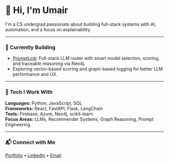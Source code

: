 # 👋 Hi, I'm Umair

I'm a CS undergrad passionate about building full-stack systems with AI, automation, and a focus on explainability.

---

### 🚀 Currently Building
- [PromptLink](https://github.com/YaseenSadat/PromptLink): Full-stack LLM router with smart model selection, scoring, and traceable reasoning via Neo4j.
- Exploring vector-based scoring and graph-based logging for better LLM performance and UX.

---

### 🧠 Tech I Work With
**Languages:** Python, JavaScript, SQL  
**Frameworks:** React, FastAPI, Flask, LangChain  
**Tools:** Firebase, Azure, Neo4j, scikit-learn  
**Focus Areas:** LLMs, Recommender Systems, Graph Reasoning, Prompt Engineering

---

### 📬 Connect with Me
[Portfolio](https://uarham.me) • [LinkedIn](https://linkedin.com/in/YOURNAME) • [Email](mailto:your@email.com)